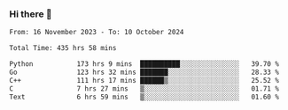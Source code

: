 ### Hi there 👋

<!--
**floyiac/floyiac** is a ✨ _special_ ✨ repository because its `README.md` (this file) appears on your GitHub profile.

Here are some ideas to get you started:

- 🔭 I’m currently working on ...
- 🌱 I’m currently learning ...
- 👯 I’m looking to collaborate on ...
- 🤔 I’m looking for help with ...
- 💬 Ask me about ...
- 📫 How to reach me: ...
- 😄 Pronouns: ...
- ⚡ Fun fact: ...
-->

<!--START_SECTION:waka-->

```txt
From: 16 November 2023 - To: 10 October 2024

Total Time: 435 hrs 58 mins

Python           173 hrs 9 mins  ██████████░░░░░░░░░░░░░░░   39.70 %
Go               123 hrs 32 mins ███████░░░░░░░░░░░░░░░░░░   28.33 %
C++              111 hrs 17 mins ██████▒░░░░░░░░░░░░░░░░░░   25.52 %
C                7 hrs 27 mins   ▒░░░░░░░░░░░░░░░░░░░░░░░░   01.71 %
Text             6 hrs 59 mins   ▒░░░░░░░░░░░░░░░░░░░░░░░░   01.60 %
```

<!--END_SECTION:waka-->
